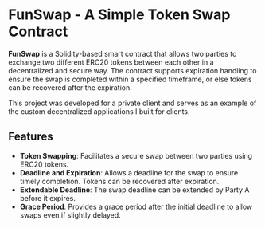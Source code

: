 # FunSwap - A Simple Token Swap Contract

**FunSwap** is a Solidity-based smart contract that allows two parties to exchange two different ERC20 tokens between each other in a decentralized and secure way. The contract supports expiration handling to ensure the swap is completed within a specified timeframe, or else tokens can be recovered after the expiration. 

This project was developed for a private client and serves as an example of the custom decentralized applications I built for clients.

## Features

- **Token Swapping**: Facilitates a secure swap between two parties using ERC20 tokens.
- **Deadline and Expiration**: Allows a deadline for the swap to ensure timely completion. Tokens can be recovered after expiration.
- **Extendable Deadline**: The swap deadline can be extended by Party A before it expires.
- **Grace Period**: Provides a grace period after the initial deadline to allow swaps even if slightly delayed.
